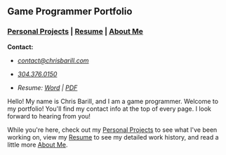 ## Game Programmer Portfolio

### [Personal Projects][] | [Resume][] | [About Me][]

__Contact:__

*  _<contact@chrisbarill.com>_

*  _[304.376.0150](tel:+13043760150)_

*  _Resume: [Word](ChrisBarillResume.docx) | [PDF](ChrisBarillResume.pdf)_

[About Me]: about "Read About Me"
[Personal Projects]: projects "View My Projects"
[Resume]: resume "View My Resume"

Hello! My name is Chris Barill, and I am a game programmer. Welcome to my portfolio! You'll find my contact info at the top of every page. I look forward to hearing from you!

While you're here, check out my [Personal Projects][] to see what I've been working on, view my [Resume][] to see my detailed work history, and read a little more [About Me][].